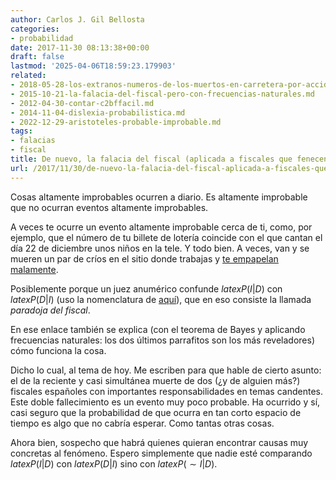 ```yaml
---
author: Carlos J. Gil Bellosta
categories:
- probabilidad
date: 2017-11-30 08:13:38+00:00
draft: false
lastmod: '2025-04-06T18:59:23.179903'
related:
- 2018-05-28-los-extranos-numeros-de-los-muertos-en-carretera-por-accidente.md
- 2015-10-21-la-falacia-del-fiscal-pero-con-frecuencias-naturales.md
- 2012-04-30-contar-c2bffacil.md
- 2014-11-04-dislexia-probabilistica.md
- 2022-12-29-aristoteles-probable-improbable.md
tags:
- falacias
- fiscal
title: De nuevo, la falacia del fiscal (aplicada a fiscales que fenecen)
url: /2017/11/30/de-nuevo-la-falacia-del-fiscal-aplicada-a-fiscales-que-fenecen/
---
```


Cosas altamente improbables ocurren a diario. Es altamente improbable que no ocurran eventos altamente improbables.

A veces te ocurre un evento altamente improbable cerca de ti, como, por ejemplo, que el número de tu billete de lotería coincide con el que cantan el día 22 de diciembre unos niños en la tele. Y todo bien. A veces, van y se mueren un par de críos en el sitio donde trabajas y [te empapelan malamente](https://en.wikipedia.org/wiki/Lucia_de_Berk).

Posiblemente porque un juez anumérico confunde $latex P(I | D)$ con $latex P(D | I)$ (uso la nomenclatura de [aquí](https://www.datanalytics.com/2015/10/21/la-falacia-del-fiscal-pero-con-frecuencias-naturales/)), que en eso consiste la llamada _paradoja del fiscal_.

En ese enlace también se explica (con el teorema de Bayes y aplicando frecuencias naturales: los dos últimos parrafitos son los más reveladores) cómo funciona la cosa.

Dicho lo cual, al tema de hoy. Me escriben para que hable de cierto asunto: el de la reciente y casi simultánea muerte de dos (¿y de alguien más?) fiscales españoles con importantes responsabilidades en temas candentes. Este doble fallecimiento es un evento muy poco probable. Ha ocurrido y sí, casi seguro que la probabilidad de que ocurra en tan corto espacio de tiempo es algo que no cabría esperar. Como tantas otras cosas.

Ahora bien, sospecho que habrá quienes quieran encontrar causas muy concretas al fenómeno. Espero simplemente que nadie esté comparando $latex P(I | D)$ con $latex P(D | I)$ sino con $latex P(\sim I | D)$.
